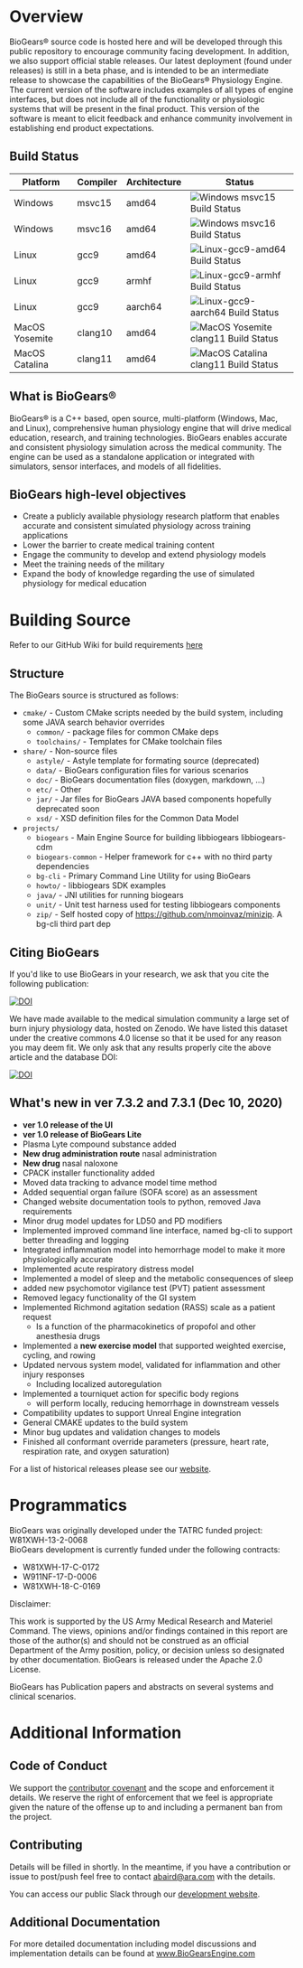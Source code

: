 Overview
==========

BioGears® source code is hosted here and will be developed through this public repository to encourage community facing development. In addition, we also support official stable releases. Our latest deployment (found under releases) is still in a beta phase, and is intended to be an intermediate release to showcase the capabilities of the BioGears® Physiology Engine. The current version of the software includes examples of all types of engine interfaces, but does not include all of the functionality or physiologic systems that will be present in the final product. This version of the software is meant to elicit feedback and enhance community involvement in establishing end product expectations.


Build Status
-----------------
| Platform | Compiler | Architecture | Status |
|----------|----------|--------------|--------|
| Windows  |  msvc15  | amd64        | ![Windows msvc15 Build  Status](https://biogearsengine.com/content/badges/nightly_libBioGears_windows_msvc15.png) |
| Windows  |  msvc16  | amd64        | ![Windows msvc16 Build Status](https://biogearsengine.com/content/badges/nightly_libBioGears_windows_msvc16.png) |
| Linux  |  gcc9  | amd64 | ![Linux-gcc9-amd64 Build Status](https://biogearsengine.com/content/badges/nightly_libBioGears_linux_gcc9-amd64.png) |
| Linux  |  gcc9  | armhf | ![Linux-gcc9-armhf Build Status](https://biogearsengine.com/content/badges/nightly_libBioGears_linux_gcc9-armhf.png) |
| Linux  |  gcc9  | aarch64 | ![Linux-gcc9-aarch64 Build Status](https://biogearsengine.com/content/badges/nightly_libBioGears_linux_gcc9-aarch64.png) |
| MacOS  Yosemite |  clang10  | amd64 | ![MacOS Yosemite clang11 Build Status](https://biogearsengine.com/content/badges/nightly_libBioGears_macos-yosemite.png) |
| MacOS  Catalina|  clang11  | amd64 | ![MacOS Catalina clang11 Build Status](https://biogearsengine.com/content/badges/nightly_libBioGears_macos-catalina.png) |

What is BioGears®
------------------
BioGears® is a C++ based, open source, multi-platform (Windows, Mac, and Linux), comprehensive human physiology engine that will drive medical education, research, and training technologies. BioGears enables accurate and consistent physiology simulation across the medical community. The engine can be used as a standalone application or integrated with simulators, sensor interfaces, and models of all fidelities.

BioGears high-level objectives
--------------------------------
* Create a publicly available physiology research platform that enables accurate and consistent simulated physiology across training applications
* Lower the barrier to create medical training content
* Engage the community to develop and extend physiology models
* Meet the training needs of the military
* Expand the body of knowledge regarding the use of simulated physiology for medical education

Building Source
======
Refer to our GitHub Wiki for build requirements [here](https://github.com/BioGearsEngine/core/wiki)


Structure 
------------
The BioGears source is structured as follows:
- `cmake/` - Custom CMake scripts needed by the build system, including some JAVA search behavior overrides
  - `common/` - package files for common CMake deps
  - `toolchains/` - Templates for CMake toolchain files
- `share/` - Non-source files
  - `astyle/`  - Astyle template for formating source (deprecated)
  - `data/` - BioGears configuration files for various scenarios 
  - `doc/` - BioGears documentation files (doxygen, markdown, ...)
  - `etc/` - Other
  - `jar/` - Jar files for BioGears JAVA based components hopefully deprecated soon
  - `xsd/` - XSD definition files for the Common Data Model
- `projects/`
  - `biogears` - Main Engine Source for building libbiogears libbiogears-cdm
  - `biogears-common` - Helper framework for c++ with no third party dependencies
  - `bg-cli` - Primary Command Line Utility for using BioGears 
  - `howto/` - libbiogears SDK examples
  - `java/`  - JNI utilities for running biogears
  - `unit/`  - Unit test harness used for testing libbiogears components
  - `zip/`   - Self hosted copy of https://github.com/nmoinvaz/minizip. A bg-cli third part dep
  
<!-- biogears
biogears-common
circuit_profiler
bg-cli
howto
java
test_driver
unit
zip -->


Citing BioGears 
------------
If you'd like to use BioGears in your research, we ask that you cite the following publication:

[![DOI](https://joss.theoj.org/papers/10.21105/joss.02645/status.svg)](https://doi.org/10.21105/joss.02645)

We have made available to the medical simulation community a large set of burn injury physiology data, hosted on Zenodo. We have listed this dataset under the creative commons 4.0 license so that it be used for any reason you may deem fit. We only ask that any results properly cite the above article and the database DOI: 

[![DOI](https://zenodo.org/badge/DOI/10.5281/zenodo.4606078.svg)](https://doi.org/10.5281/zenodo.4606078)



## What's new in ver 7.3.2 and 7.3.1 (Dec 10, 2020)
- **ver 1.0 release of the UI**
- **ver 1.0 release of BioGears Lite**
- Plasma Lyte compound substance added 
- **New drug administration route** nasal administration 
- **New drug** nasal naloxone
- CPACK installer functionality added 
- Moved data tracking to advance model time method
- Added sequential organ failure (SOFA score) as an assessment
- Changed website documentation tools to python, removed Java requirements 
- Minor drug model updates for LD50 and PD modifiers
- Implemented improved command line interface, named bg-cli to support better threading and logging
- Integrated inflammation model into hemorrhage model to make it more physiologically accurate
- Implemented acute respiratory distress model 
- Implemented a model of sleep and the metabolic consequences of sleep
- added new psychomotor vigilance test (PVT) patient assessment
- Removed legacy functionality of the GI system 
- Implemented Richmond agitation sedation (RASS) scale as a patient request 
  - Is a function of the pharmacokinetics of propofol and other anesthesia drugs
- Implemented a **new exercise model** that supported weighted exercise, cycling, and rowing
- Updated nervous system model, validated for inflammation and other injury responses
  - Including localized autoregulation 
- Implemented a tourniquet action for specific body regions
  - will perform locally, reducing hemorrhage in downstream vessels
- Compatibility updates to support Unreal Engine integration 
- General CMAKE updates to the build system 
- Minor bug updates and validation changes to models
- Finished all conformant override parameters (pressure, heart rate, respiration rate, and oxygen saturation)


For a list of historical releases please see our [website](https://www.biogearsengine.com/documentation/index.html).


Programmatics
===============
BioGears was originally developed under the TATRC funded project: W81XWH-13-2-0068  
BioGears development is currently funded under the following contracts:
  - W81XWH-17-C-0172
  - W911NF-17-D-0006
  - W81XWH-18-C-0169

Disclaimer:

This work is supported by the US Army Medical Research and Materiel Command. The views, opinions and/or findings contained in this report are those of the author(s) and should not be construed as an official Department of the Army position, policy, or decision unless so designated by other documentation.
BioGears is released under the Apache 2.0 License.

BioGears has Publication papers and abstracts on several systems and clinical scenarios.

Additional Information
======================

Code of Conduct
------------------
We support the [contributor covenant](https://github.com/BioGearsEngine/Engine/blob/master/CODE_OF_CONDUCT.md) and the scope and enforcement it details. We reserve the right of enforcement that we feel is appropriate given the nature of the offense up to and including a permanent ban from the project.


Contributing 
-------------
Details will be filled in shortly. In the meantime, if you have a contribution or issue to post/push feel free to contact abaird@ara.com with the details. 

You can access our public Slack through our [development website](https://www.biogears.dev/).

Additional Documentation
--------------------------
For more detailed documentation including model discussions and implementation details can be found at www.BioGearsEngine.com


